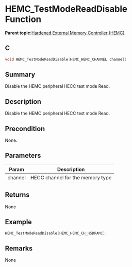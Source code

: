 # HEMC\_TestModeReadDisable Function

**Parent topic:**[Hardened External Memory Controller \(HEMC\)](GUID-1503BB87-D5B3-4C8C-A91F-2AA286252046.md)

## C

```c
void HEMC_TestModeReadDisable(HEMC_HEMC_CHANNEL channel)
```

## Summary

Disable the HEMC peripheral HECC test mode Read.

## Description

Disable the HEMC peripheral HECC test mode Read.

## Precondition

None.

## Parameters

|Param|Description|
|-----|-----------|
|channel|HECC channel for the memory type|

## Returns

None

## Example

```c
HEMC_TestModeReadDisable(HEMC_HEMC_CH_HSDRAMC);
```

## Remarks

None


